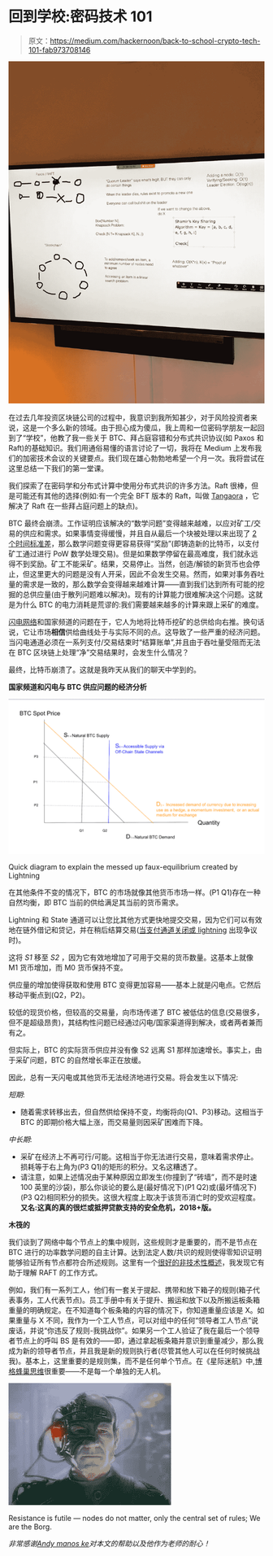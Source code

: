 # 回到学校:密码技术 101

> 原文：<https://medium.com/hackernoon/back-to-school-crypto-tech-101-fab973708146>

![](img/2a4b3394400a3acc851846ded4790413.png)

在过去几年投资区块链公司的过程中，我意识到我所知甚少，对于风险投资者来说，这是一个多么新的领域。由于担心成为傻瓜，我上周和一位密码学朋友一起回到了“学校”，他教了我一些关于 BTC、拜占庭容错和分布式共识协议(如 Paxos 和 Raft)的基础知识。我们用通俗易懂的语言讨论了一切，我将在 Medium 上发布我们的加密技术会议的关键要点。我们现在雄心勃勃地希望一个月一次。我将尝试在这里总结一下我们的第一堂课。

我们探索了在密码学和分布式计算中使用分布式共识的许多方法。Raft 很棒，但是可能还有其他的选择(例如:有一个完全 BFT 版本的 Raft，叫做 [Tangaora](http://www.scs.stanford.edu/14au-cs244b/labs/projects/copeland_zhong.pdf) ，它解决了 Raft 在一些拜占庭问题上的缺点)。

BTC 最终会崩溃。工作证明应该解决的“数学问题”变得越来越难，以应对矿工/交易的供应和需求。如果事情变得缓慢，并且自从最后一个块被处理以来出现了 [2 个时间标准差](https://en.bitcoin.it/wiki/Difficulty#What_network_hash_rate_results_in_a_given_difficulty.3F)，那么数学问题变得更容易获得“奖励”(即铸造新的比特币，以支付矿工通过进行 PoW 数学处理交易)。但是如果数学停留在最高难度，我们就永远得不到奖励。矿工不能采矿。结果，交易停止。当然，创造/解锁的新货币也会停止，但这里更大的问题是没有人开采，因此不会发生交易。然而，如果对事务吞吐量的需求是一致的，那么数学会变得越来越难计算——直到我们达到所有可能的挖掘的总供应量(由于散列问题难以解决)。现有的计算能力很难解决这个问题。这就是为什么 BTC 的电力消耗是荒谬的:我们需要越来越多的计算来跟上采矿的难度。

[闪电网络](https://lightning.network/)和国家频道的问题在于，它人为地将比特币挖矿的总供给向右推。换句话说，它让市场**相信**供给曲线处于与实际不同的点。这导致了一些严重的经济问题。当闪电通道必须在一系列支付/交易结束时“结算账单”,并且由于吞吐量受阻而无法在 BTC 区块链上处理“净”交易结果时，会发生什么情况？

最终，比特币崩溃了。这就是我昨天从我们的聊天中学到的。

**国家频道和闪电与 BTC 供应问题的经济分析**

![](img/7cdeec8151536b20d352b59ffa9a0eb4.png)

Quick diagram to explain the messed up faux-equilibrium created by Lightning

在其他条件不变的情况下，BTC 的市场就像其他货币市场一样。(P1 Q1)存在一种自然均衡，即 BTC 当前的供给满足其当前的货币需求。

Lightning 和 State 通道可以让您比其他方式更快地提交交易，因为它们可以有效地在链外借记和贷记，并在稍后结算交易([当支付通道关闭或 lightning](/@argongroup/bitcoin-lightning-network-7-things-you-should-know-604ef687af5a) 出现争议时)。

这将 *S1* 移至 *S2* ，因为它有效地增加了可用于交易的货币数量。这基本上就像 M1 货币增加，而 M0 货币保持不变。

供应量的增加使得获取和使用 BTC 变得更加容易——基本上就是闪电点。它然后移动平衡点到(Q2，P2)。

较低的现货价格，但较高的交易量，向市场传递了 BTC 被低估的信息(交易很多，但不是超级昂贵)，其结构性问题已经通过闪电/国家渠道得到解决，或者两者兼而有之。

但实际上，BTC 的实际货币供应并没有像 S2 远离 S1 那样加速增长。事实上，由于采矿问题，BTC 的自然增长率正在放缓。

因此，总有一天闪电或其他货币无法经济地进行交易。将会发生以下情况:

*短期*:

*   随着需求转移出去，但自然供给保持不变，均衡将向(Q1、P3)移动。这相当于 BTC 的即期价格大幅上涨，而交易量则因采矿困难而下降。

*中长期*:

*   采矿在经济上不再可行/可能。这相当于你无法进行交易，意味着需求停止。损耗等于右上角为(P3 Q1)的矩形的积分。又名这糟透了。
*   请注意，如果上述情况由于某种原因立即发生(你撞到了“砖墙”，而不是时速 100 英里的沙袋)，那么你谈论的要么是(最好情况下)(P1 Q2)或(最坏情况下)(P3 Q2)相同积分的损失。这很大程度上取决于该货币消亡时的受欢迎程度。**又名:这真的真的很烂或抵押贷款支持的安全危机，2018+版。**

**木筏的**

我们谈到了网络中每个节点上的集中规则，这些规则才是重要的，而不是节点在 BTC 进行的功率数学问题的自主计算。达到法定人数/共识的规则使得零知识证明能够验证所有节点都符合所述规则。这里有一个[很好的非技术性概述](http://thesecretlivesofdata.com/raft/)，我发现它有助于理解 RAFT 的工作方式。

例如，我们有一系列工人，他们有一套关于提起、携带和放下箱子的规则(箱子代表事务，工人代表节点)。员工手册中有关于提升、搬运和放下以及所搬运板条箱重量的明确规定。在不知道每个板条箱的内容的情况下，你知道重量应该是 X。如果重量与 X 不同，我作为一个工人节点，可以对组中的任何“领导者工人节点”说废话，并说“你违反了规则-我挑战你”。如果另一个工人验证了我在最后一个领导者节点上的呼叫 BS 是有效的——即，通过拿起板条箱并意识到重量减少，那么我成为新的领导者节点，并且我是新的规则执行者(尽管其他人可以在任何时候挑战我)。基本上，这里重要的是规则集，而不是任何单个节点。在《星际迷航》中,[博格蜂巢思维](https://www.youtube.com/watch?v=rtEaR1JU-ps)很重要——不是每一个单独的无人机。

![](img/2135487c2bad73822005a14c161ceb5f.png)

Resistance is futile — nodes do not matter, only the central set of rules; We are the Borg.

*非常感谢*[*Andy manos ke*](https://medium.com/u/bdca33e694ff?source=post_page-----fab973708146--------------------------------)*对本文的帮助以及他作为老师的耐心！*